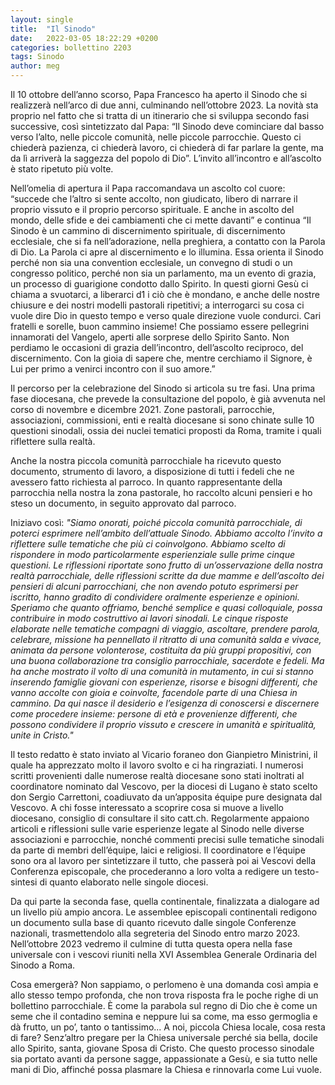 ```yaml
---
layout: single
title:  "Il Sinodo"
date:   2022-03-05 18:22:29 +0200
categories: bollettino 2203
tags: Sinodo
author: meg
---
```


Il 10 ottobre dell’anno scorso, Papa Francesco ha aperto il Sinodo che si realizzerà nell’arco di due anni, culminando nell’ottobre 2023. La novità sta proprio nel fatto che si tratta di un itinerario che si sviluppa secondo fasi successive, così sintetizzato dal Papa: “Il Sinodo deve cominciare dal basso verso l’alto, nelle piccole comunità, nelle piccole parrocchie. Questo ci chiederà pazienza, ci chiederà lavoro, ci chiederà di far parlare la gente, ma da lì arriverà la saggezza del popolo di Dio”. L’invito all’incontro e all’ascolto è stato ripetuto più volte.

Nell’omelia di apertura il Papa raccomandava un ascolto col cuore: “succede che l’altro si sente accolto, non giudicato, libero di narrare il proprio vissuto e il proprio percorso spirituale. E anche in ascolto del mondo, delle sfide e dei cambiamenti che ci mette davanti” e continua “Il Sinodo è un cammino di discernimento spirituale, di discernimento ecclesiale, che si fa nell’adorazione, nella preghiera, a contatto con la Parola di Dio. La Parola ci apre al discernimento e lo illumina. Essa orienta il Sinodo perché non sia una convention ecclesiale, un convegno di studi o un congresso politico, perché non sia un parlamento, ma un evento di grazia, un processo di guarigione condotto dallo Spirito. In questi giorni Gesù ci chiama a svuotarci, a liberarci d1 i ciò che è mondano, e anche delle nostre chiusure e dei nostri modelli pastorali ripetitivi; a interrogarci su cosa ci vuole dire Dio in questo tempo e verso quale direzione vuole condurci. Cari fratelli e sorelle, buon cammino insieme! Che possiamo essere pellegrini innamorati del Vangelo, aperti alle sorprese dello Spirito Santo. Non perdiamo le occasioni di grazia dell’incontro, dell’ascolto reciproco, del discernimento. Con la gioia di sapere che, mentre cerchiamo il Signore, è Lui per primo a venirci incontro con il suo amore.”

Il percorso per la celebrazione del Sinodo si articola su tre fasi. Una prima fase diocesana, che prevede la consultazione del popolo, è già avvenuta nel corso di novembre e dicembre 2021. Zone pastorali, parrocchie, associazioni, commissioni, enti e realtà diocesane si sono chinate sulle 10 questioni sinodali, ossia dei nuclei tematici proposti da Roma, tramite i quali riflettere sulla realtà.

Anche la nostra piccola comunità parrocchiale ha ricevuto questo documento, strumento di lavoro, a disposizione di tutti i fedeli che ne avessero fatto richiesta al parroco. In quanto rappresentante della parrocchia nella nostra la zona pastorale, ho raccolto alcuni pensieri e ho steso un documento, in seguito approvato dal parroco.

Iniziavo così: _"Siamo onorati, poiché piccola comunità parrocchiale, di poterci esprimere nell’ambito dell’attuale Sinodo. Abbiamo accolto l’invito a riflettere sulle tematiche che più ci coinvolgono. Abbiamo scelto di rispondere in modo particolarmente esperienziale sulle prime cinque questioni. Le riflessioni riportate sono frutto di un’osservazione della nostra realtà parrocchiale, delle riflessioni scritte da due mamme e dell’ascolto dei pensieri di alcuni parrocchiani, che non avendo potuto esprimersi per iscritto, hanno gradito di condividere oralmente esperienze e opinioni. Speriamo che quanto offriamo, benché semplice e quasi colloquiale, possa contribuire in modo costruttivo ai lavori sinodali. Le cinque risposte elaborate nelle tematiche compagni di viaggio, ascoltare, prendere parola, celebrare, missione ha pennellato il ritratto di una comunità salda e vivace, animata da persone volonterose, costituita da più gruppi propositivi, con una buona collaborazione tra consiglio parrocchiale, sacerdote e fedeli. Ma ha anche mostrato il volto di una comunità in mutamento, in cui si stanno inserendo famiglie giovani con esperienze, risorse e bisogni differenti, che vanno accolte con gioia e coinvolte, facendole parte di una Chiesa in cammino. Da qui nasce il desiderio e l’esigenza di conoscersi e discernere come procedere insieme: persone di età e provenienze differenti, che possono condividere il proprio vissuto e crescere in umanità e spiritualità, unite in Cristo."_

Il testo redatto è stato inviato al Vicario foraneo don Gianpietro Ministrini, il quale ha apprezzato molto il lavoro svolto e ci ha ringraziati. I numerosi scritti provenienti dalle numerose realtà diocesane sono stati inoltrati al coordinatore nominato dal Vescovo, per la diocesi di Lugano è stato scelto don Sergio Carrettoni, coadiuvato da un’apposita équipe pure designata dal Vescovo. A chi fosse interessato a scoprire cosa si muove a livello diocesano, consiglio di consultare il sito catt.ch. Regolarmente appaiono articoli e riflessioni sulle varie esperienze legate al Sinodo nelle diverse associazioni e parrocchie, nonché commenti precisi sulle tematiche sinodali da parte di membri
dell’équipe, laici e religiosi. Il coordinatore e l’équipe sono ora al lavoro per sintetizzare il tutto, che passerà poi ai Vescovi della Conferenza episcopale, che procederanno a loro volta a redigere un testo-sintesi di quanto elaborato nelle singole diocesi.

Da qui parte la seconda fase, quella continentale, finalizzata a dialogare ad un livello più ampio ancora. Le assemblee episcopali continentali redigono un documento sulla base di quanto ricevuto dalle singole Conferenze nazionali, trasmettendolo alla segreteria del Sinodo entro marzo 2023. Nell’ottobre 2023 vedremo il culmine di tutta questa opera nella fase universale con i vescovi riuniti nella XVI Assemblea Generale Ordinaria del Sinodo a Roma.

Cosa emergerà? Non sappiamo, o perlomeno è una domanda così ampia e allo stesso tempo profonda, che non trova risposta fra le poche righe di un bollettino parrocchiale. È come la parabola sul regno di Dio che è come un seme che il contadino semina e neppure lui sa come, ma esso germoglia e dà frutto, un po’, tanto o tantissimo... A noi, piccola Chiesa locale, cosa resta di fare? Senz’altro pregare per la Chiesa universale perché sia bella, docile allo Spirito, santa, giovane Sposa di Cristo. Che questo processo sinodale sia portato avanti da persone sagge, appassionate a Gesù, e sia tutto nelle mani di Dio, affinché possa plasmare la Chiesa e rinnovarla come Lui vuole.

